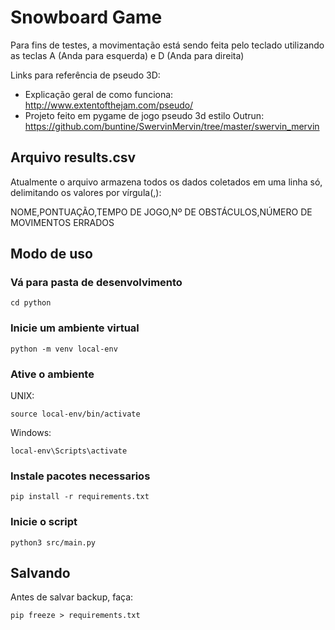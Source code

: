 # Snowboard Game

Para fins de testes, a movimentação está sendo feita pelo teclado utilizando as teclas A (Anda para esquerda) e D (Anda para direita)

Links para referência de pseudo 3D: 
* Explicação geral de como funciona: <http://www.extentofthejam.com/pseudo/>
* Projeto feito em pygame de jogo pseudo 3d estilo Outrun: <https://github.com/buntine/SwervinMervin/tree/master/swervin_mervin>

## Arquivo results.csv
Atualmente o arquivo armazena todos os dados coletados em uma linha só, delimitando os valores por vírgula(,):

NOME,PONTUAÇÃO,TEMPO DE JOGO,Nº DE OBSTÁCULOS,NÚMERO DE MOVIMENTOS ERRADOS


## Modo de uso

### Vá para pasta de desenvolvimento
    cd python

### Inicie um ambiente virtual
    python -m venv local-env

### Ative o ambiente
UNIX:

    source local-env/bin/activate

Windows:

    local-env\Scripts\activate
    
### Instale pacotes necessarios

    pip install -r requirements.txt


### Inicie o script

    python3 src/main.py

## Salvando
Antes de salvar backup, faça:

    pip freeze > requirements.txt

